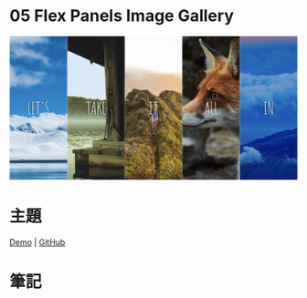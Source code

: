# **05 Flex Panels Image Gallery**
![](../images/05_Flex_Panels_Image_Gallery.jpg)

# 主題

[Demo](https://jamestong10.github.io/Javascript30/05_Flex_Panels_Image_Gallery/index.html) | [GitHub](https://github.com/jamestong10/Javascript30/tree/master/05_Flex_Panels_Image_Gallery)

# 筆記
